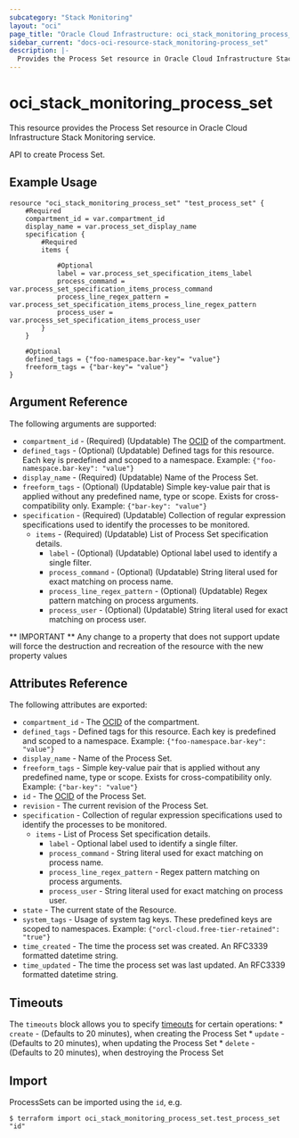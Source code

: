 ```yaml
---
subcategory: "Stack Monitoring"
layout: "oci"
page_title: "Oracle Cloud Infrastructure: oci_stack_monitoring_process_set"
sidebar_current: "docs-oci-resource-stack_monitoring-process_set"
description: |-
  Provides the Process Set resource in Oracle Cloud Infrastructure Stack Monitoring service
---
```


# oci_stack_monitoring_process_set
This resource provides the Process Set resource in Oracle Cloud Infrastructure Stack Monitoring service.

API to create Process Set.

## Example Usage

```hcl
resource "oci_stack_monitoring_process_set" "test_process_set" {
	#Required
	compartment_id = var.compartment_id
	display_name = var.process_set_display_name
	specification {
		#Required
		items {

			#Optional
			label = var.process_set_specification_items_label
			process_command = var.process_set_specification_items_process_command
			process_line_regex_pattern = var.process_set_specification_items_process_line_regex_pattern
			process_user = var.process_set_specification_items_process_user
		}
	}

	#Optional
	defined_tags = {"foo-namespace.bar-key"= "value"}
	freeform_tags = {"bar-key"= "value"}
}
```

## Argument Reference

The following arguments are supported:

* `compartment_id` - (Required) (Updatable) The [OCID](https://docs.cloud.oracle.com/iaas/Content/General/Concepts/identifiers.htm) of the compartment. 
* `defined_tags` - (Optional) (Updatable) Defined tags for this resource. Each key is predefined and scoped to a namespace. Example: `{"foo-namespace.bar-key": "value"}` 
* `display_name` - (Required) (Updatable) Name of the Process Set.
* `freeform_tags` - (Optional) (Updatable) Simple key-value pair that is applied without any predefined name, type or scope. Exists for cross-compatibility only. Example: `{"bar-key": "value"}` 
* `specification` - (Required) (Updatable) Collection of regular expression specifications used to identify the processes to be monitored.
	* `items` - (Required) (Updatable) List of Process Set specification details.
		* `label` - (Optional) (Updatable) Optional label used to identify a single filter.
		* `process_command` - (Optional) (Updatable) String literal used for exact matching on process name.
		* `process_line_regex_pattern` - (Optional) (Updatable) Regex pattern matching on process arguments.
		* `process_user` - (Optional) (Updatable) String literal used for exact matching on process user.


** IMPORTANT **
Any change to a property that does not support update will force the destruction and recreation of the resource with the new property values

## Attributes Reference

The following attributes are exported:

* `compartment_id` - The [OCID](https://docs.cloud.oracle.com/iaas/Content/General/Concepts/identifiers.htm) of the compartment. 
* `defined_tags` - Defined tags for this resource. Each key is predefined and scoped to a namespace. Example: `{"foo-namespace.bar-key": "value"}` 
* `display_name` - Name of the Process Set.
* `freeform_tags` - Simple key-value pair that is applied without any predefined name, type or scope. Exists for cross-compatibility only. Example: `{"bar-key": "value"}` 
* `id` - The [OCID](https://docs.cloud.oracle.com/iaas/Content/General/Concepts/identifiers.htm) of the Process Set. 
* `revision` - The current revision of the Process Set.
* `specification` - Collection of regular expression specifications used to identify the processes to be monitored.
	* `items` - List of Process Set specification details.
		* `label` - Optional label used to identify a single filter.
		* `process_command` - String literal used for exact matching on process name.
		* `process_line_regex_pattern` - Regex pattern matching on process arguments.
		* `process_user` - String literal used for exact matching on process user.
* `state` - The current state of the Resource.
* `system_tags` - Usage of system tag keys. These predefined keys are scoped to namespaces. Example: `{"orcl-cloud.free-tier-retained": "true"}` 
* `time_created` - The time the process set was created. An RFC3339 formatted datetime string.
* `time_updated` - The time the process set was last updated. An RFC3339 formatted datetime string.

## Timeouts

The `timeouts` block allows you to specify [timeouts](https://registry.terraform.io/providers/oracle/oci/latest/docs/guides/changing_timeouts) for certain operations:
	* `create` - (Defaults to 20 minutes), when creating the Process Set
	* `update` - (Defaults to 20 minutes), when updating the Process Set
	* `delete` - (Defaults to 20 minutes), when destroying the Process Set


## Import

ProcessSets can be imported using the `id`, e.g.

```
$ terraform import oci_stack_monitoring_process_set.test_process_set "id"
```

